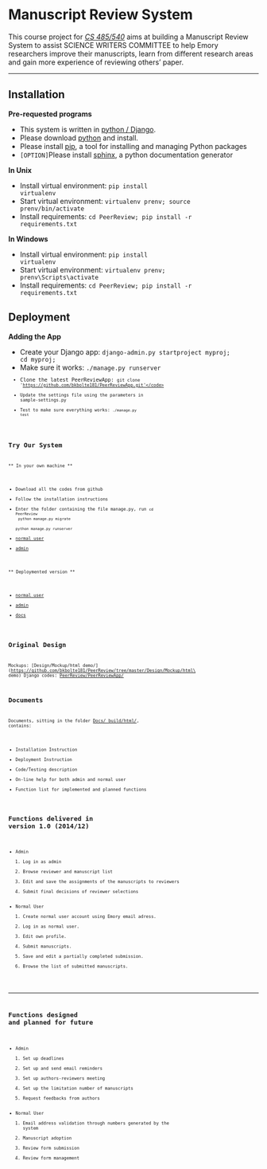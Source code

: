 Manuscript Review System
============================
This course project for [*CS 485/540*](http://www.mathcs.emory.edu/~cs540000/) aims at building a Manuscript Review System to assist SCIENCE WRITERS COMMITTEE to help Emory researchers improve their manuscripts, learn from different research areas and gain more experience of reviewing others’ paper.
____________________________

Installation
----------------------------
**Pre-requested programs**
* This system is written in [python / Django](https://www.djangoproject.com/). 
* Please download [python](https://www.python.org/) and install. 
* Please install [pip](), a tool for installing and managing Python packages
* `[OPTION]`Please install [sphinx](http://sphinx-doc.org/), a python documentation generator

**In Unix**
* Install virtual environment: <code>pip install virtualenv</code>
* Start virtual environment: <code>virtualenv prenv; source prenv/bin/activate</code>
* Install requirements: <code>cd PeerReview; pip install -r requirements.txt</code>

**In Windows**
* Install virtual environment: <code>pip install virtualenv</code>
* Start virtual environment: <code>virtualenv prenv; prenv\Scripts\activate</code>
* Install requirements: <code>cd PeerReview; pip install -r requirements.txt</code>

Deployment
----------------------------
**Adding the App**
* Create your Django app: <code>django-admin.py startproject myproj; cd myproj;</code>
* Make sure it works: <code>./manage.py runserver<code>
* Clone the latest PeerReviewApp: <code>git clone 'https://github.com/bkbolte181/PeerReviewApp.git'</code>
* Update the settings file using the parameters in sample-settings.py
* Test to make sure everything works: <code>./manage.py test<code>

Try Our System
----------------------------
** In your own machine **
* Download all the codes from github
* Follow the installation instructions
* Enter the folder containing the file manage.py, run
<code>cd PeerReview</code><br>
<code>python manage.py migrate</code><br>
<code>python manage.py runserver</code>
* [normal user](http://127.0.0.1:8000/)
* [admin](http://127.0.0.1:8000/admin_login)

** Deploymented version **
*  [normal user](http://5ae8d563.ngrok.com/)
*  [admin](http://5ae8d563.ngrok.com/admin_login)
*  [docs](http://peerreview.readthedocs.org)

Original Design
----------------------------
Mockups: [Design/Mockup/html demo/](https://github.com/bkbolte181/PeerReview/tree/master/Design/Mockup/html\ demo)
Django codes: [PeerReview/PeerReviewApp/](https://github.com/bkbolte181/PeerReview/tree/master/PeerReview/PeerReviewApp)

Documents
----------------------------
Documents, sitting in the folder [Docs/_build/html/](https://github.com/bkbolte181/PeerReview/tree/master/Docs/_build/html), contains:
* Installation Instruction
* Deployment Instruction
* Code/Testing description
* On-line help for both admin and normal user
* Function list for implemented and planned functions

Functions delivered in version 1.0 (2014/12)
---------------------------------------------
* Admin
  1. Log in as admin
  2. Browse reviewer and manuscript list
  3. Edit and save the assignments of the manuscripts to reviewers
  4. Submit final decisions of reviewer selections
* Normal User
  1. Create normal user account using Emory email adress.
  2. Log in as normal user.
  3. Edit own profile.
  4. Submit manuscripts.
  5. Save and edit a partially completed submission.
  6. Browse the list of submitted manuscripts.
____________________________

Functions designed and planned for future
--------------------------------------------
* Admin
  1. Set up deadlines
  2. Set up and send email reminders
  3. Set up authors-reviewers meeting
  4. Set up the limitation number of manuscripts
  5. Request feedbacks from authors
* Normal User
  1. Email address validation through numbers generated by the system
  2. Manuscript adoption
  3. Review form submission
  4. Review form management
